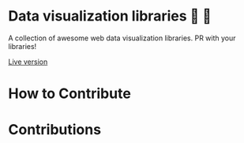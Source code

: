 # Data visualization libraries :closed_book: :closed_book:
A collection of awesome web data visualization libraries. PR with your libraries!

[Live version](http://0xnacho.github.io/Awesome-Javascript-Data-Visualization/)

# How to Contribute

# Contributions

